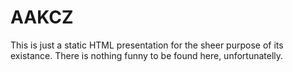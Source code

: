 # AAKCZ

This is just a static HTML presentation for the sheer purpose of its existance. There is nothing funny to be found here, unfortunatelly.